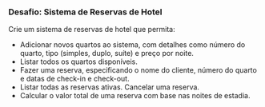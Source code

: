 ### Desafio: Sistema de Reservas de Hotel
Crie um sistema de reservas de hotel que permita:

- Adicionar novos quartos ao sistema, com detalhes como número do quarto, tipo (simples, duplo, suíte) e preço por noite.
- Listar todos os quartos disponíveis.
- Fazer uma reserva, especificando o nome do cliente, número do quarto e datas de check-in e check-out.
- Listar todas as reservas ativas.
Cancelar uma reserva.
- Calcular o valor total de uma reserva com base nas noites de estadia.
